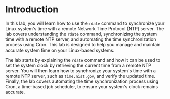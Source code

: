 # Introduction

In this lab, you will learn how to use the `rdate` command to synchronize your Linux system's time with a remote Network Time Protocol (NTP) server. The lab covers understanding the `rdate` command, synchronizing the system time with a remote NTP server, and automating the time synchronization process using Cron. This lab is designed to help you manage and maintain accurate system time on your Linux-based systems.

The lab starts by explaining the `rdate` command and how it can be used to set the system clock by retrieving the current time from a remote NTP server. You will then learn how to synchronize your system's time with a remote NTP server, such as `time.nist.gov`, and verify the updated time. Finally, the lab covers automating the time synchronization process using Cron, a time-based job scheduler, to ensure your system's clock remains accurate.
